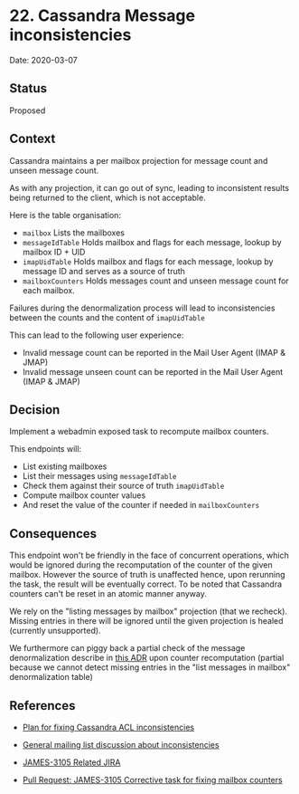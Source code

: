 # 22. Cassandra Message inconsistencies

Date: 2020-03-07

## Status

Proposed

## Context

Cassandra maintains a per mailbox projection for message count and unseen message count.

As with any projection, it can go out of sync, leading to inconsistent results being returned to the client, which is not acceptable.

Here is the table organisation:

 - `mailbox` Lists the mailboxes
 - `messageIdTable` Holds mailbox and flags for each message, lookup by mailbox ID + UID
 - `imapUidTable` Holds mailbox and flags for each message, lookup by message ID and serves as a source of truth
 - `mailboxCounters` Holds messages count and unseen message count for each mailbox.
 
Failures during the denormalization process will lead to inconsistencies between the counts and the content of `imapUidTable`

This can lead to the following user experience:

 - Invalid message count can be reported in the Mail User Agent (IMAP & JMAP)
 - Invalid message unseen count can be reported in the Mail User Agent (IMAP & JMAP)

## Decision

Implement a webadmin exposed task to recompute mailbox counters.

This endpoints will:

 - List existing mailboxes
 - List their messages using `messageIdTable`
 - Check them against their source of truth `imapUidTable`
 - Compute mailbox counter values
 - And reset the value of the counter if needed in `mailboxCounters`

## Consequences

This endpoint won't be friendly in the face of concurrent operations, which would be ignored during the recomputation of
the counter of the given mailbox. However the source of truth is unaffected hence, upon rerunning the task, the result 
will be eventually correct. To be noted that Cassandra counters can't be reset in an atomic manner anyway.

We rely on the "listing messages by mailbox" projection (that we recheck). Missing entries in there will
be ignored until the given projection is healed (currently unsupported). 

We furthermore can piggy back a partial check of the message denormalization describe in 
[this ADR](0021-cassandra-acl-inconsistency.md) upon counter recomputation (partial because 
we cannot detect missing entries in the "list messages in mailbox" denormalization table)

## References

* [Plan for fixing Cassandra ACL inconsistencies](https://github.com/linagora/james-project/pull/3125)

* [General mailing list discussion about inconsistencies](https://www.mail-archive.com/server-dev@james.apache.org/msg64432.html)

* [JAMES-3105 Related JIRA](https://issues.apache.org/jira/browse/JAMES-3105)

* [Pull Request: JAMES-3105 Corrective task for fixing mailbox counters](https://github.com/linagora/james-project/pull/3185)